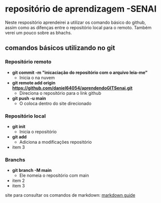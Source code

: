 # repositório de aprendizagem -SENAI
Neste respositório aprendeirei a utilizar os comando básico do github, assim como as difenças entre o repositório local para o remoto. Também verei um pouco sobre as bhachs.

## comandos básicos utilizando no git
### Repositório remoto
- **git commit -m "inicaciação do repositório com o arquivo leia-me"** 
  - Inicia o na nuvem
- **git remote add origin https://github.com/daniel64054/aprendendoGITSenai.git**
  - Direciona o repositório para o link github
- **git push -u main** 
  - O coloca dentro do site direcionado

### Repositório local
- **git init**
  - Inicia o repositório
- **git add**
  - Adiciona a modificações repositório
- item 3

### Branchs
- **git branch -M main** 
  - Ele nomeia o repositório com main 
- item 2
- item 3

site para consultar os comandos de markdown: [markdown guide](https://www.markdownguide.org/basic-syntax/)
